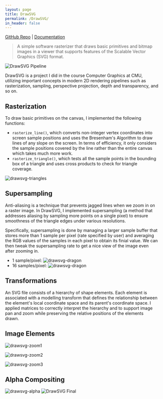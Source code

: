 ```yaml
---
layout: page
title: DrawSVG
permalink: /DrawSVG/
in_header: false
---
```

[GitHub Repo](https://github.com/CMU-Graphics/DrawSVG) | [Documentation](https://github.com/CMU-Graphics/DrawSVG/blob/master/README.md)
> A simple software rasterizer that draws basic primitives and bitmap images in a viewer that supports features of the Scalable Vector Graphics (SVG) format.

![DrawSVG Pipeline](../media/drawsvg/DrawSVG-001.png)

DrawSVG is a project I did in the course Computer Graphics at CMU, utilizing important concepts in modern 2D rendering pipelines such as rasterization, sampling, perspective projection, depth and transparency, and so on.

## Rasterization ##
To draw basic primitives on the canvas, I implemented the following functions:
* `rasterize_line()`, which converts non-integer vertex coordinates into screen sample positions and uses the Bresenham's Algorithm to draw lines of any slope on the screen. In terms of efficiency, it only considers the sample positions covered by the line rather than the entire canvas which takes much more work.
* `rasterize_triangle()`, which tests all the sample points in the bounding box of a triangle and uses cross products to check for triangle coverage.

![drawsvg-triangles](../media/drawsvg/DrawSVG-003.jpg)

## Supersampling ##
Anti-aliasing is a technique that prevents jagged lines when we zoom in on a raster image. In DrawSVG, I implemented supersampling (a method that addresses aliasing by sampling more points on a single pixel) to ensure smoothness of the triangle edges under various resolutions.

Specifically, supersampling is done by managing a larger sample buffer that stores more than 1 sample per pixel (rate specified by user) and averaging the RGB values of the samples in each pixel to obtain its finial value. We can then tweak the supersampling rate to get a nice view of the image even after zooming in.

* 1 sample/pixel:
![drawsvg-dragon](../media/drawsvg/DrawSVG-004.jpg)
* 16 samples/pixel:
![drawsvg-dragon](../media/drawsvg/DrawSVG-005.jpg)

## Transformations ##
An SVG file consists of a hierarchy of shape elements. Each element is associated with a modelling transform that defines the relationship between the element's local coordinate space and its parent's coordinate space. I applied matrices to correctly interpret the hierarchy and to support image pan and zoom while preserving the relative positions of the elements drawn.

## Image Elements ##

![drawsvg-zoom1](../media/drawsvg/DrawSVG-006.png)

![drawsvg-zoom2](../media/drawsvg/DrawSVG-007.png)

![drawsvg-zoom3](../media/drawsvg/DrawSVG-008.png)

## Alpha Compositing ##
![drawsvg-alpha](../media/drawsvg/DrawSVG-010.jpg)
![DrawSVG Final](../media/drawsvg/DrawSVG-009.png)
